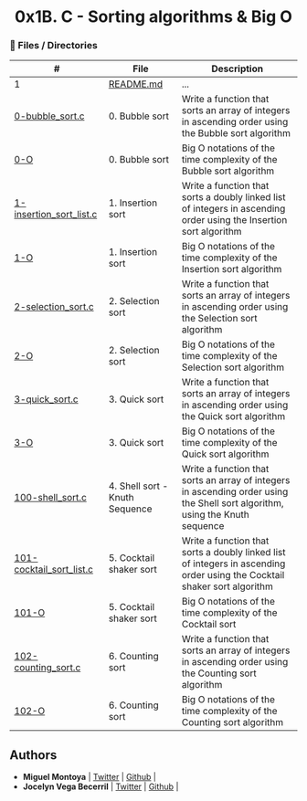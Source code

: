 <h1 align="center">0x1B. C - Sorting algorithms & Big O</h1>


### :file_folder: Files / Directories 

#|File|Description
---|---|---
1|[README.md](./README.md)|...
[0-bubble_sort.c](...)|0. Bubble sort|Write a function that sorts an array of integers in ascending order using the Bubble sort algorithm
[0-O](...)|0. Bubble sort|Big O notations of the time complexity of the Bubble sort algorithm
[1-insertion_sort_list.c](...)|1. Insertion sort|Write a function that sorts a doubly linked list of integers in ascending order using the Insertion sort algorithm
[1-O](...)|1. Insertion sort|Big O notations of the time complexity of the Insertion sort algorithm
[2-selection_sort.c](...)|2. Selection sort|Write a function that sorts an array of integers in ascending order using the Selection sort algorithm
[2-O](...)|2. Selection sort|Big O notations of the time complexity of the Selection sort algorithm
[3-quick_sort.c](...)|3. Quick sort|Write a function that sorts an array of integers in ascending order using the Quick sort algorithm
[3-O](...)|3. Quick sort|Big O notations of the time complexity of the Quick sort algorithm
[100-shell_sort.c](...)|4. Shell sort - Knuth Sequence|Write a function that sorts an array of integers in ascending order using the Shell sort algorithm, using the Knuth sequence
[101-cocktail_sort_list.c](...)|5. Cocktail shaker sort|Write a function that sorts a doubly linked list of integers in ascending order using the Cocktail shaker sort algorithm
[101-O](...)|5. Cocktail shaker sort|Big O notations of the time complexity of the Cocktail sort
[102-counting_sort.c](...)|6. Counting sort|Write a function that sorts an array of integers in ascending order using the Counting sort algorithm
[102-O](...)|6. Counting sort|Big O notations of the time complexity of the Counting sort algorithm

## Authors

* **Miguel Montoya** | [Twitter](https://twitter.com/miguelmr05) | [Github](https://github.com/MiguelMR96) |
* **Jocelyn Vega Becerril** | [Twitter](https://twitter.com/jossvega103) | [Github](https://github.com/jossvega) |
